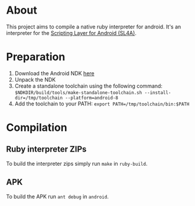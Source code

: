 About
=====

This project aims to compile a native ruby interpreter for android. It's an interpreter for the [Scripting Layer for Android (SL4A)](http://code.google.com/p/android-scripting/).

Preparation
===========

1. Download the Android NDK [here](http://developer.android.com/tools/sdk/ndk/index.html)
2. Unpack the NDK
3. Create a standalone toolchain using the following command: `$NDKDIR/build/tools/make-standalone-toolchain.sh --install-dir=/tmp/toolchain --platform=android-8`
4. Add the toolchain to your PATH: `export PATH=/tmp/toolchain/bin:$PATH`

Compilation
===========

Ruby interpreter ZIPs
---------------------

To build the interpreter zips simply run `make` in `ruby-build`.

APK
---

To build the APK run `ant debug` in `android`.

